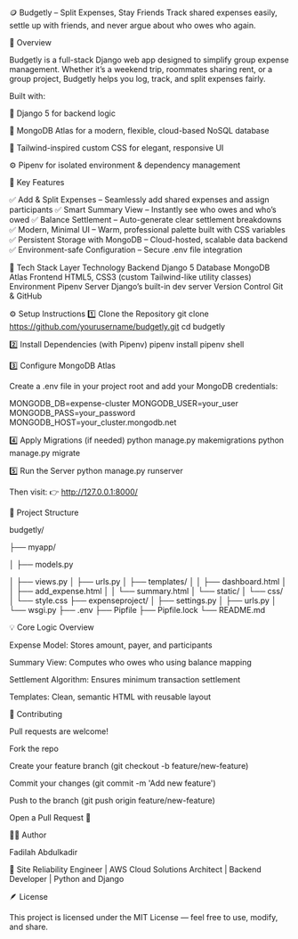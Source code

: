 🪙 Budgetly – Split Expenses, Stay Friends
Track shared expenses easily, settle up with friends, and never argue about who owes who again.

🌟 Overview

Budgetly is a full-stack Django web app designed to simplify group expense management. Whether it’s a weekend trip, roommates sharing rent, or a group project, Budgetly helps you log, track, and split expenses fairly.

Built with:

🐍 Django 5 for backend logic

🍃 MongoDB Atlas for a modern, flexible, cloud-based NoSQL database

🎨 Tailwind-inspired custom CSS for elegant, responsive UI

⚙️ Pipenv for isolated environment & dependency management

🚀 Key Features

✅ Add & Split Expenses – Seamlessly add shared expenses and assign participants
✅ Smart Summary View – Instantly see who owes and who’s owed
✅ Balance Settlement – Auto-generate clear settlement breakdowns
✅ Modern, Minimal UI – Warm, professional palette built with CSS variables
✅ Persistent Storage with MongoDB – Cloud-hosted, scalable data backend
✅ Environment-safe Configuration – Secure .env file integration

🧠 Tech Stack
Layer	Technology
Backend	Django 5
Database	MongoDB Atlas
Frontend	HTML5, CSS3 (custom Tailwind-like utility classes)
Environment	Pipenv
Server	Django’s built-in dev server
Version Control	Git & GitHub

⚙️ Setup Instructions
1️⃣ Clone the Repository
git clone https://github.com/yourusername/budgetly.git
cd budgetly

2️⃣ Install Dependencies (with Pipenv)
pipenv install
pipenv shell

3️⃣ Configure MongoDB Atlas

Create a .env file in your project root and add your MongoDB credentials:

MONGODB_DB=expense-cluster
MONGODB_USER=your_user
MONGODB_PASS=your_password
MONGODB_HOST=your_cluster.mongodb.net

4️⃣ Apply Migrations (if needed)
python manage.py makemigrations
python manage.py migrate

5️⃣ Run the Server
python manage.py runserver


Then visit:
👉 http://127.0.0.1:8000/

📁 Project Structure

budgetly/

├── myapp/

│   ├── models.py

│   ├── views.py
│   ├── urls.py
│   ├── templates/
│   │   ├── dashboard.html
│   │   ├── add_expense.html
│   │   └── summary.html
│   └── static/
│       └── css/
│           └── style.css
├── expenseproject/
│   ├── settings.py
│   ├── urls.py
│   └── wsgi.py
├── .env
├── Pipfile
├── Pipfile.lock
└── README.md

💡 Core Logic Overview

Expense Model: Stores amount, payer, and participants

Summary View: Computes who owes who using balance mapping

Settlement Algorithm: Ensures minimum transaction settlement

Templates: Clean, semantic HTML with reusable layout


🤝 Contributing

Pull requests are welcome!

Fork the repo

Create your feature branch (git checkout -b feature/new-feature)

Commit your changes (git commit -m 'Add new feature')

Push to the branch (git push origin feature/new-feature)

Open a Pull Request 🚀

🧑‍💻 Author

Fadilah Abdulkadir

💼 Site Reliability Engineer | AWS Cloud Solutions Architect | Backend Developer | Python and Django


🪶 License

This project is licensed under the MIT License — feel free to use, modify, and share.
